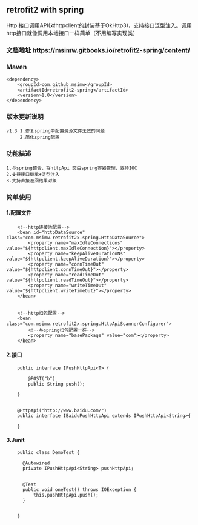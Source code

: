 ## retrofit2 with spring
   Http 接口调用API(对httpclient的封装基于OkHttp3)，支持接口泛型注入。调用http接口就像调用本地接口一样简单（不用编写实现类）
### 文档地址 https://msimw.gitbooks.io/retrofit2-spring/content/

    
### Maven
    <dependency>
        <groupId>com.github.msimw</groupId>
        <artifactId>retrofit2-spring</artifactId>
        <version>1.0</version>
    </dependency>


### 版本更新说明
    v1.3 1.修复spring中配置资源文件无效的问题
         2.简化spring配置

### 功能描述
    1.与spring整合，将httpApi 交由spring容器管理，支持IOC
    2.支持接口继承+泛型注入
    3.支持直接返回结果对象

### 简单使用

#### 1.配置文件
    
        <!--http连接池配置-->
        <bean id="httpDataSource"  class="com.msimw.retrofit2x.spring.HttpDataSource">
            <property name="maxIdleConnections" value="${httpclient.maxIdleConnection}"></property>
            <property name="keepAliveDurationNs" value="${httpclient.keepAliveDuration}"></property>
            <property name="connTimeOut" value="${httpclient.connTimeOut}"></property>
            <property name="readTimeOut" value="${httpclient.readTimeOut}"></property>
            <property name="writeTimeOut" value="${httpclient.writeTimeOut}"></property>
        </bean>
        
        
        <!--http扫包配置-->
        <bean class="com.msimw.retrofit2x.spring.HttpApiScannerConfigurer">
            <!--与spring扫包配置一样-->
            <property name="basePackage" value="com"></property>
        </bean>

#### 2.接口
        
        
        public interface IPushHttpApi<T> {
      
            @POST("b")
            public String push();
        
        }
        
        
        @HttpApi("http://www.baidu.com/")
        public interface IBaiduPushHttpApi extends IPushHttpApi<String>{
        
        }
    
#### 3.Junit
    
        public class DemoTest {
        
          @Autowired
          private IPushHttpApi<String> pushHttpApi;
        
        
          @Test
          public void oneTest() throws IOException {
              this.pushHttpApi.push();
          }
        
        
        }